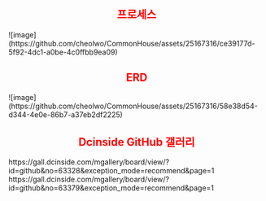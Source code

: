 <h2 align="center"><strong><span style="color:red;">프로세스</span></strong></h2>
![image](https://github.com/cheolwo/CommonHouse/assets/25167316/ce39177d-5f92-4dc1-a0be-4c0ffbb9ea09)

<h2 align="center"><strong><span style="color:red;">ERD</span></strong></h2>
![image](https://github.com/cheolwo/CommonHouse/assets/25167316/58e38d54-d344-4e0e-86b7-a37eb2df2225)


<h2 align="center"><strong><span style="color:red;">Dcinside GitHub 갤러리</span></strong></h2>
https://gall.dcinside.com/mgallery/board/view/?id=github&no=63328&exception_mode=recommend&page=1
https://gall.dcinside.com/mgallery/board/view/?id=github&no=63379&exception_mode=recommend&page=1
